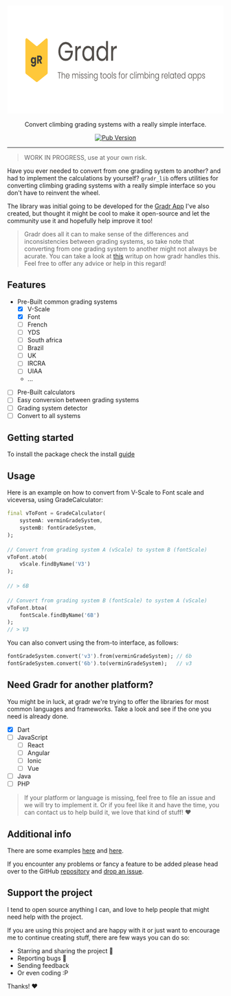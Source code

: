 <div align="center">
  
  <img src=".github/media/banner.png" height="250">
  
  
  Convert climbing grading systems with a really simple interface.

  [![Pub Version](https://img.shields.io/pub/v/gradr_lib?style=flat-square)](https://pub.dev/packages/gradr_lib)
  
</div>

---

> WORK IN PROGRESS, use at your own risk.

Have you ever needed to convert from one grading system to another? and had to implement the calculations by yourself? `gradr_lib` offers utilities for converting climbing grading systems with a really simple interface so you don't have to reinvent the wheel.

The library was initial going to be developed for the [Gradr App]() I've also created, but thought it might be cool to make it open-source and let the community use it and hopefully help improve it too!

> Gradr does all it can to make sense of the differences and inconsistencies between grading systems, so take note that converting from one grading system to another might not always be acurate. 
> You can take a look at [this]() writup on how gradr handles this. Feel free to offer any advice or help in this regard!

## Features

* Pre-Built common grading systems
  * [x] V-Scale
  * [x] Font
  * [ ] French
  * [ ] YDS
  * [ ] South africa
  * [ ] Brazil
  * [ ] UK
  * [ ] IRCRA
  * [ ] UIAA
  * ...
* [ ] Pre-Built calculators
* [ ] Easy conversion between grading systems
* [ ] Grading system detector
* [ ] Convert to all systems

## Getting started

To install the package check the install [guide](https://pub.dev/packages/gradr_lib/install)

## Usage

Here is an example on how to convert from V-Scale to Font scale and viceversa, using GradeCalculator:

```dart
final vToFont = GradeCalculator(
    systemA: verminGradeSystem,
    systemB: fontGradeSystem,
);

// Convert from grading system A (vScale) to system B (fontScale)
vToFont.atob(
    vScale.findByName('V3')
);

// > 6B

// Convert from grading system B (fontScale) to system A (vScale)
vToFont.btoa(
    fontScale.findByName('6B')
);
// > V3
```

You can also convert using the from-to interface, as follows:

```dart
fontGradeSystem.convert('v3').from(verminGradeSystem); // 6b
fontGradeSystem.convert('6b').to(verminGradeSystem);   // v3
```

## Need Gradr for another platform?

You might be in luck, at gradr we're trying to offer the libraries for most common languages and frameworks. Take a look and see if the one you need is already done. 
* [x] Dart
* [ ] JavaScript
  * [ ] React
  * [ ] Angular
  * [ ] Ionic
  * [ ] Vue
* [ ] Java
* [ ] PHP

> If your platform or language is missing, feel free to file an issue and we will try to implement it. Or if you feel like it and have the time, you can contact us to help build it, we love that kind of stuff! :heart:

## Additional info

There are some examples [here](https://github.com/nombrekeff/gradr_lib/tree/main/example) and [here](https://github.com/nombrekeff/gradr_lib/tree/main/test).

If you encounter any problems or fancy a feature to be added please head over to the GitHub [repository](https://github.com/nombrekeff/gradr_lib/) and [drop an issue](https://github.com/nombrekeff/gradr_lib/issues/new).

## Support the project

I tend to open source anything I can, and love to help people that might need help with the project. 

If you are using this project and are happy with it or just want to encourage me to continue creating stuff, there are few ways you can do so:

- Starring and sharing the project 🚀
- Reporting bugs 🐛
- Sending feedback
- Or even coding :P

Thanks! ❤️

